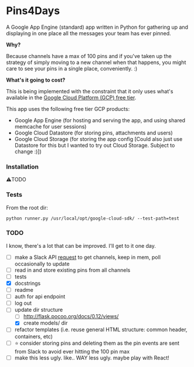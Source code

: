 # Pins4Days

A Google App Engine (standard) app written in Python for gathering up and displaying in one place all the messages your team has ever pinned.

**Why?**

Because channels have a max of 100 pins and if you've taken up the strategy of simply moving to a new channel when that happens, you might care to see your pins in a single place, conveniently. :)

**What's it going to cost?**

This is being implemented with the constraint that it only uses what's available in the [Google Cloud Platform (GCP) free tier](https://cloud.google.com/free/).

This app uses the following free tier GCP products:

- Google App Engine (for hosting and serving the app, and using shared memcache for user sessions)
- Google Cloud Datastore (for storing pins, attachments and users)
- Google Cloud Storage (for storing the app config [Could also just use Datastore for this but I wanted to try out Cloud Storage. Subject to change :)])

### Installation

⚠️TODO

### Tests

From the root dir:

```shell
python runner.py /usr/local/opt/google-cloud-sdk/ --test-path=test
```

### TODO

I know, there's a lot that can be improved. I'll get to it one day.

- [ ] make a Slack API [request](https://api.slack.com/methods/channels.list) to get channels, keep in mem, poll occasionally to update
- [ ] read in and store existing pins from all channels
- [ ] tests
- [x] docstrings
- [ ] readme
- [ ] auth for api endpoint
- [ ] log out
- [ ] update dir structure
  - [ ] http://flask.pocoo.org/docs/0.12/views/
  - [x] create models/ dir
- [ ] refactor templates (i.e. reuse general HTML structure: common header, containers, etc)
- [ ] ⭐️ consider storing pins and deleting them as the pin events are sent from Slack to avoid ever hitting the 100 pin max
- [ ] make this less ugly. like.. WAY less ugly. maybe play with React!

